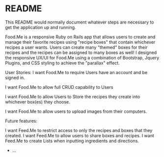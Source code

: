 # README

This README would normally document whatever steps are necessary to get the
application up and running.

Food.Me is a responsive Ruby on Rails app that allows users to create and manage their favorite recipes using "recipe boxes" that contain whichever recipes a user wants. Users can create many "themed" boxes for their recipes and the recipes can be assigned to many boxes as well! I designed the responsive UX/UI for Food.Me using a combination of Bootstrap, Jquery Plugins, and CSS styling to achieve the "parallax" effect.


User Stories:
I want Food.Me to require Users have an account and be signed in.

I want Food.Me to allow full CRUD capability to Users

I want Food.Me to allow Users to Store the recipes they create into whichever box(es) they choose.

I want Food.Me to allow users to upload images from their computers.

Future features:

I want Feed.Me to restrict access to only the recipes and boxes that they created.
I want Feed.Me to allow users to share boxes and recipes.
I want Feed.Me to create Lists when inputting ingredients and directions.
* ...
